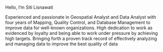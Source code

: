 Hello, I’m Siti Lisnawati

Experienced and passionate in Geospatial Analyst and Data Analyst with four years of Mapping, Quality Control, and Database Management to improve data for well-known organizations. High dedication to work as evidenced by loyalty and being able to work under pressure by achieving high targets. Bringing forth a proven track record of effectively analyzing and managing data to improve the best quality of data
<!---
SitiLisnawati/SitiLisnawati is a ✨ special ✨ repository because its `README.md` (this file) appears on your GitHub profile.
You can click the Preview link to take a look at your changes.
--->
